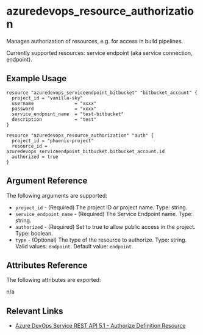 # azuredevops_resource_authorization
Manages authorization of resources, e.g. for access in build pipelines.

Currently supported resources: service endpoint (aka service connection, endpoint).

## Example Usage

```hcl
resource "azuredevops_serviceendpoint_bitbucket" "bitbucket_account" {
  project_id = "vanilla-sky"
  username               = "xxxx"
  password               = "xxxx"
  service_endpoint_name  = "test-bitbucket"
  description            = "test"
}

resource "azuredevops_resource_authorization" "auth" {
  project_id = "phoenix-project"
  resource_id = azuredevops_serviceendpoint_bitbucket.bitbucket_account.id
  authorized = true
}
```

## Argument Reference

The following arguments are supported:

* `project_id` - (Required) The project ID or project name. Type: string.
* `service_endpoint_name` - (Required) The Service Endpoint name. Type: string.
* `authorized` - (Required) Set to true to allow public access in the project. Type: boolean.
* `type` - (Optional) The type of the resource to authorize. Type: string. Valid values: `endpoint`. Default value: `endpoint`.

## Attributes Reference

The following attributes are exported: 

n/a

## Relevant Links
* [Azure DevOps Service REST API 5.1 - Authorize Definition Resource](https://docs.microsoft.com/en-us/rest/api/azure/devops/build/resources/authorize%20definition%20resources?view=azure-devops-rest-5.1)
